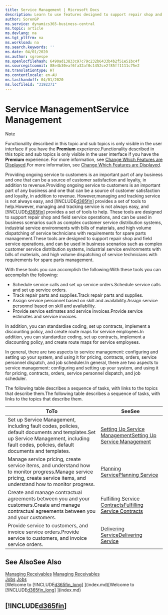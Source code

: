 ```yaml
---
title: Service Management | Microsoft Docs
description: Learn to use features designed to support repair shop and field service operations.
author: SorenGP
ms.service: dynamics365-business-central
ms.topic: article
ms.devlang: na
ms.tgt_pltfrm: na
ms.workload: na
ms.search.keywords: ''
ms.date: 04/01/2020
ms.author: sgroespe
ms.openlocfilehash: 6490ad13833c97c79c232b6433b4b2f51e51bc4f
ms.sourcegitcommit: 88e4b30eaf6fa32af0c1452ce2f85ff1111c75e2
ms.translationtype: HT
ms.contentlocale: en-AU
ms.lasthandoff: 04/01/2020
ms.locfileid: "3192371"
---
```

# <a name="service-management"></a><span data-ttu-id="ed079-103">Service Management</span><span class="sxs-lookup"><span data-stu-id="ed079-103">Service Management</span></span>
> [!NOTE]
> <span data-ttu-id="ed079-104">Functionality described in this topic and sub topics is only visible in the user interface if you have the **Premium** experience.</span><span class="sxs-lookup"><span data-stu-id="ed079-104">Functionality described in this topic and sub topics is only visible in the user interface if you have the **Premium** experience.</span></span> <span data-ttu-id="ed079-105">For more information, see [Change Which Features are Displayed](ui-experiences.md).</span><span class="sxs-lookup"><span data-stu-id="ed079-105">For more information, see [Change Which Features are Displayed](ui-experiences.md).</span></span>

<span data-ttu-id="ed079-106">Providing ongoing service to customers is an important part of any business and one that can be a source of customer satisfaction and loyalty, in addition to revenue.</span><span class="sxs-lookup"><span data-stu-id="ed079-106">Providing ongoing service to customers is an important part of any business and one that can be a source of customer satisfaction and loyalty, in addition to revenue.</span></span> <span data-ttu-id="ed079-107">However,managing and tracking service is not always easy, and [!INCLUDE[d365fin](includes/d365fin_md.md)] provides a set of tools to help.</span><span class="sxs-lookup"><span data-stu-id="ed079-107">However, managing and tracking service is not always easy, and [!INCLUDE[d365fin](includes/d365fin_md.md)] provides a set of tools to help.</span></span> <span data-ttu-id="ed079-108">These tools are designed to support repair shop and field service operations, and can be used in business scenarios such as complex customer service distribution systems, industrial service environments with bills of materials, and high volume dispatching of service technicians with requirements for spare parts management.</span><span class="sxs-lookup"><span data-stu-id="ed079-108">These tools are designed to support repair shop and field service operations, and can be used in business scenarios such as complex customer service distribution systems, industrial service environments with bills of materials, and high volume dispatching of service technicians with requirements for spare parts management.</span></span>  

 <span data-ttu-id="ed079-109">With these tools you can accomplish the following:</span><span class="sxs-lookup"><span data-stu-id="ed079-109">With these tools you can accomplish the following:</span></span>  

* <span data-ttu-id="ed079-110">Schedule service calls and set up service orders.</span><span class="sxs-lookup"><span data-stu-id="ed079-110">Schedule service calls and set up service orders.</span></span>  
* <span data-ttu-id="ed079-111">Track repair parts and supplies.</span><span class="sxs-lookup"><span data-stu-id="ed079-111">Track repair parts and supplies.</span></span>  
* <span data-ttu-id="ed079-112">Assign service personnel based on skill and availability.</span><span class="sxs-lookup"><span data-stu-id="ed079-112">Assign service personnel based on skill and availability.</span></span>  
* <span data-ttu-id="ed079-113">Provide service estimates and service invoices.</span><span class="sxs-lookup"><span data-stu-id="ed079-113">Provide service estimates and service invoices.</span></span>  

<span data-ttu-id="ed079-114">In addition, you can standardise coding, set up contracts, implement a discounting policy, and create route maps for service employees.</span><span class="sxs-lookup"><span data-stu-id="ed079-114">In addition, you can standardize coding, set up contracts, implement a discounting policy, and create route maps for service employees.</span></span>  

<span data-ttu-id="ed079-115">In general, there are two aspects to service management: configuring and setting up your system, and using it for pricing, contracts, orders, service personnel dispatch, and job scheduler.</span><span class="sxs-lookup"><span data-stu-id="ed079-115">In general, there are two aspects to service management: configuring and setting up your system, and using it for pricing, contracts, orders, service personnel dispatch, and job scheduler.</span></span>  

<span data-ttu-id="ed079-116">The following table describes a sequence of tasks, with links to the topics that describe them.</span><span class="sxs-lookup"><span data-stu-id="ed079-116">The following table describes a sequence of tasks, with links to the topics that describe them.</span></span>   

|<span data-ttu-id="ed079-117">**To**</span><span class="sxs-lookup"><span data-stu-id="ed079-117">**To**</span></span>|<span data-ttu-id="ed079-118">**See**</span><span class="sxs-lookup"><span data-stu-id="ed079-118">**See**</span></span>|  
|------------|-------------|  
|<span data-ttu-id="ed079-119">Set up Service Management, including fault codes, policies, default documents and templates.</span><span class="sxs-lookup"><span data-stu-id="ed079-119">Set up Service Management, including fault codes, policies, default documents and templates.</span></span>|[<span data-ttu-id="ed079-120">Setting Up Service Management</span><span class="sxs-lookup"><span data-stu-id="ed079-120">Setting Up Service Management</span></span>](service-setup-service.md)|  
|<span data-ttu-id="ed079-121">Manage service pricing, create service items, and understand how to monitor progress.</span><span class="sxs-lookup"><span data-stu-id="ed079-121">Manage service pricing, create service items, and understand how to monitor progress.</span></span>|[<span data-ttu-id="ed079-122">Planning Service</span><span class="sxs-lookup"><span data-stu-id="ed079-122">Planning Service</span></span>](service-plan-service.md)|  
|<span data-ttu-id="ed079-123">Create and manage contractual agreements between you and your customers.</span><span class="sxs-lookup"><span data-stu-id="ed079-123">Create and manage contractual agreements between you and your customers.</span></span>|[<span data-ttu-id="ed079-124">Fulfilling Service Contracts</span><span class="sxs-lookup"><span data-stu-id="ed079-124">Fulfilling Service Contracts</span></span>](service-fulfill-service-contracts.md)|  
|<span data-ttu-id="ed079-125">Provide service to customers, and invoice service orders.</span><span class="sxs-lookup"><span data-stu-id="ed079-125">Provide service to customers, and invoice service orders.</span></span>|[<span data-ttu-id="ed079-126">Delivering Service</span><span class="sxs-lookup"><span data-stu-id="ed079-126">Delivering Service</span></span>](service-deliver-service.md)|  

## <a name="see-also"></a><span data-ttu-id="ed079-127">See Also</span><span class="sxs-lookup"><span data-stu-id="ed079-127">See Also</span></span>  
<span data-ttu-id="ed079-128">[Managing Receivables](receivables-manage-receivables.md) </span><span class="sxs-lookup"><span data-stu-id="ed079-128">[Managing Receivables](receivables-manage-receivables.md) </span></span>  
<span data-ttu-id="ed079-129">[Jobs](projects-how-create-jobs.md) </span><span class="sxs-lookup"><span data-stu-id="ed079-129">[Jobs](projects-how-create-jobs.md) </span></span>  
<span data-ttu-id="ed079-130">[Welcome to [!INCLUDE[d365fin_long](includes/d365fin_long_md.md)] ](index.md)</span><span class="sxs-lookup"><span data-stu-id="ed079-130">[Welcome to [!INCLUDE[d365fin_long](includes/d365fin_long_md.md)] ](index.md)</span></span>

## [!INCLUDE[d365fin](includes/free_trial_md.md)]  
